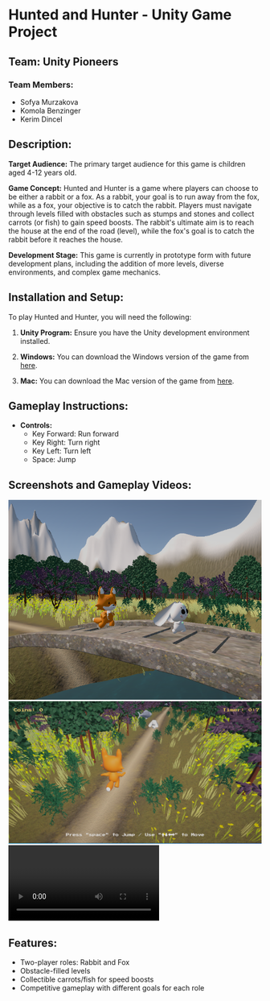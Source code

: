 # Hunted and Hunter - Unity Game Project

## Team: Unity Pioneers

### Team Members:
- Sofya Murzakova
- Komola Benzinger
- Kerim Dincel

## Description:

**Target Audience:** The primary target audience for this game is children aged 4-12 years old.

**Game Concept:** Hunted and Hunter is a game where players can choose to be either a rabbit or a fox. As a rabbit, your goal is to run away from the fox, while as a fox, your objective is to catch the rabbit. Players must navigate through levels filled with obstacles such as stumps and stones and collect carrots (or fish) to gain speed boosts. The rabbit's ultimate aim is to reach the house at the end of the road (level), while the fox's goal is to catch the rabbit before it reaches the house.

**Development Stage:** This game is currently in prototype form with future development plans, including the addition of more levels, diverse environments, and complex game mechanics.

## Installation and Setup:

To play Hunted and Hunter, you will need the following:

1. **Unity Program:** Ensure you have the Unity development environment installed.

2. **Windows:** You can download the Windows version of the game from [here](https://drive.google.com/file/d/18zPQbcY5mCN40LgSNRAbj0WvQRBCQHb7/view?usp=drive_link).

3. **Mac:** You can download the Mac version of the game from [here](https://drive.google.com/file/d/12xbUpm-xAcYjSjKN5hjZzJumlCwMueXm/view?usp=sharing).

## Gameplay Instructions:

- **Controls:**
  - Key Forward: Run forward
  - Key Right: Turn right
  - Key Left: Turn left
  - Space: Jump

## Screenshots and Gameplay Videos:

![Main Image](./notebook/images/main_image.png)
![Fox Role Image](./notebook/images/foxscene.png)
![Trailer Video](./notebook/videos/hunted_and_hunter_trailer_compres.mp4)

## Features:

- Two-player roles: Rabbit and Fox
- Obstacle-filled levels
- Collectible carrots/fish for speed boosts
- Competitive gameplay with different goals for each role
